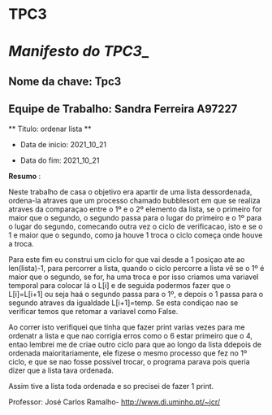 # TPC3
# _Manifesto do TPC3__

##  Nome da chave: Tpc3
##  Equipe de Trabalho: Sandra Ferreira A97227

** Titulo:  ordenar lista **


* Data de inicio: 2021_10_21

* Data do fim: 2021_10_21

__Resumo__ :

  Neste trabalho de casa o objetivo era apartir de uma lista dessordenada, ordena-la atraves que um processo chamado bubblesort em que se realiza atraves da comparaçao entre o 1º e o 2º elemento da lista, se o primeiro for maior que o segundo, o segundo passa para o lugar do primeiro e  o 1º para o lugar do segundo, comecando  outra vez o ciclo de verificacao, isto e se o  1 e maior que o segundo, como ja houve 1 troca o ciclo começa onde houve a troca.
  
  Para este fim eu construi um ciclo for que vai desde a 1 posiçao  ate ao len(lista)-1,  para percorrer a lista, quando o ciclo percorre a lista vê se o 1º é maior que o segundo, se for, ha uma troca e por isso criamos uma variavel temporal para colocar lá o L[i] e de seguida podermos fazer que o L[i]=L[i+1] ou seja haá o segundo passa para o 1º, e depois o 1 passa para o segundo atraves da igualdade L[i+1]=temp.
  Se  esta condiçao nao se verificar  temos que retomar a variavel como False. 
  
  Ao correr isto verifiquei que tinha que fazer print varias vezes para me ordenatr a lista e que nao corrigia erros como o 6 estar primeiro que o 4, entao lembrei me de criae outro ciclo para  que ao longo da lista ddepois de ordenada  maioritariamente, ele fizese o mesmo processo que fez no 1º ciclo, e que se nao fosse possivel trocar, o programa  parava pois queria dizer que a lista tava ordenada.
  
 Assim tive a lista toda ordenada e so precisei de fazer 1 print.
 
 Professor: José Carlos Ramalho- http://www.di.uminho.pt/~jcr/
 
